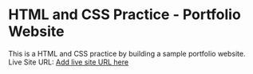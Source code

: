 # HTML and CSS Practice - Portfolio Website

This is a HTML and CSS practice by building a sample portfolio website.
Live Site URL: [Add live site URL here](https://your-live-site-url.com)
